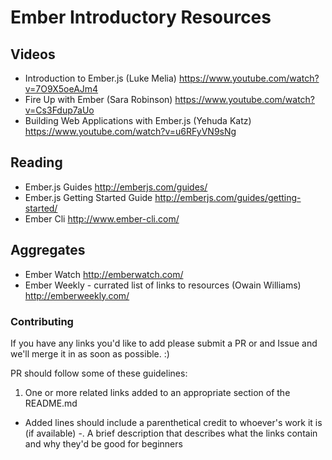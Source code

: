 # Ember Introductory Resources

## Videos

- Introduction to Ember.js (Luke Melia) https://www.youtube.com/watch?v=7O9X5oeAJm4
- Fire Up with Ember (Sara Robinson) https://www.youtube.com/watch?v=Cs3Fdup7aUo
- Building Web Applications with Ember.js (Yehuda Katz) https://www.youtube.com/watch?v=u6RFyVN9sNg

## Reading

- Ember.js Guides http://emberjs.com/guides/
- Ember.js Getting Started Guide http://emberjs.com/guides/getting-started/
- Ember Cli http://www.ember-cli.com/

## Aggregates

- Ember Watch http://emberwatch.com/
- Ember Weekly - currated list of links to resources (Owain Williams) http://emberweekly.com/

### Contributing

If you have any links you'd like to add please submit a PR or and Issue and we'll merge it in as soon as possible. :)

PR should follow some of these guidelines:

1. One or more related links added to an appropriate section of the README.md
  - Added lines should include a parenthetical credit to whoever's work it is (if available)
-. A brief description that describes what the links contain and why they'd be good for beginners
